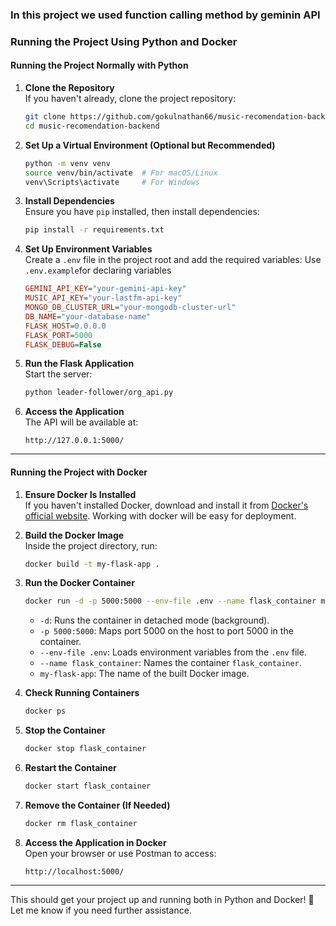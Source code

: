 ### In this project we used function calling method by geminin API
### Running the Project Using Python and Docker

#### **Running the Project Normally with Python**
1. **Clone the Repository**  
   If you haven't already, clone the project repository:
   ```sh
   git clone https://github.com/gokulnathan66/music-recomendation-backend.git
   cd music-recomendation-backend
   ```

2. **Set Up a Virtual Environment (Optional but Recommended)**
   ```sh
   python -m venv venv
   source venv/bin/activate  # For macOS/Linux
   venv\Scripts\activate     # For Windows
   ```

3. **Install Dependencies**  
   Ensure you have `pip` installed, then install dependencies:
   ```sh
   pip install -r requirements.txt
   ```

4. **Set Up Environment Variables**  
   Create a `.env` file in the project root and add the required variables:
   Use `.env.example`for declaring variables
   ```ini
   GEMINI_API_KEY="your-gemini-api-key"
   MUSIC_API_KEY="your-lastfm-api-key"
   MONGO_DB_CLUSTER_URL="your-mongodb-cluster-url"
   DB_NAME="your-database-name"
   FLASK_HOST=0.0.0.0
   FLASK_PORT=5000
   FLASK_DEBUG=False
   ```

5. **Run the Flask Application**  
   Start the server:
   ```sh
   python leader-follower/org_api.py
   ```

6. **Access the Application**  
   The API will be available at:  
   ```
   http://127.0.0.1:5000/
   ```

---

#### **Running the Project with Docker**
1. **Ensure Docker Is Installed**  
   If you haven't installed Docker, download and install it from [Docker's official website](https://www.docker.com/get-started/).
   Working with docker will be easy for deployment.

2. **Build the Docker Image**  
   Inside the project directory, run:
   ```sh
   docker build -t my-flask-app .
   ```

3. **Run the Docker Container**  
   ```sh
   docker run -d -p 5000:5000 --env-file .env --name flask_container my-flask-app
   ```
   - `-d`: Runs the container in detached mode (background).
   - `-p 5000:5000`: Maps port 5000 on the host to port 5000 in the container.
   - `--env-file .env`: Loads environment variables from the `.env` file.
   - `--name flask_container`: Names the container `flask_container`.
   - `my-flask-app`: The name of the built Docker image.

4. **Check Running Containers**  
   ```sh
   docker ps
   ```

5. **Stop the Container**  
   ```sh
   docker stop flask_container
   ```

6. **Restart the Container**  
   ```sh
   docker start flask_container
   ```

7. **Remove the Container (If Needed)**  
   ```sh
   docker rm flask_container
   ```

8. **Access the Application in Docker**  
   Open your browser or use Postman to access:  
   ```
   http://localhost:5000/
   ```

---

This should get your project up and running both in Python and Docker! 🚀 Let me know if you need further assistance.